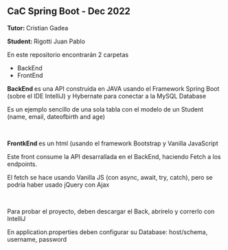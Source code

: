 <h2>CaC Spring Boot - Dec 2022</h2>
<p><strong>Tutor: </strong>Cristian Gadea</p>
<p><strong>Student: </strong>Rigotti Juan Pablo</p>

<p>En este repositorio encontrarán 2 carpetas</p>
<ul>
    <li>BackEnd</li>
    <li>FrontEnd</li>
</ul>

<p><strong>BackEnd </strong>es una API construida en JAVA usando el Framework Spring Boot (sobre el IDE IntelliJ) y
    Hybernate para conectar a la MySQL Database</p>
<p>Es un ejemplo sencillo de una sola tabla con el modelo de un Student (name, email, dateofbirth and age)</p>

<br>

<p><strong>FrontkEnd </strong>es un html (usando el framework Bootstrap y Vanilla JavaScript</p>
<p>Este front consume la API desarrallada en el BackEnd, haciendo Fetch a los endpoints.</p>
<p>El fetch se hace usando Vanilla JS (con async, await, try, catch), pero se podría haber usado jQuery con Ajax</p>

<br>

<p>Para probar el proyecto, deben descargar el Back, abrirelo y correrlo con IntelliJ</p>
<p>En application.properties deben configurar su Database: host/schema, username, password</p>